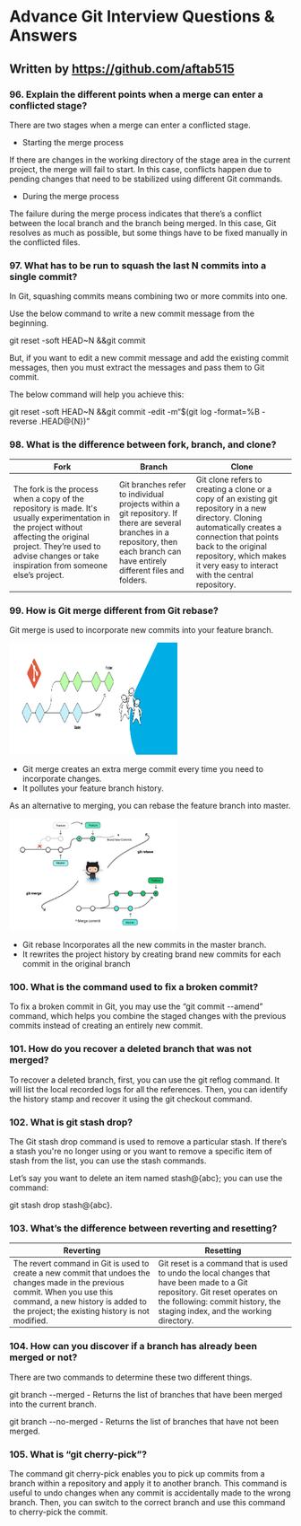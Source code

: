# Advance Git Interview Questions & Answers

## Written by <https://github.com/aftab515>

### 96. Explain the different points when a merge can enter a conflicted stage?

There are two stages when a merge can enter a conflicted stage.

- Starting the merge process

If there are changes in the working directory of the stage area in the current project, the merge will fail to start. In this case, conflicts happen due to pending changes that need to be stabilized using different Git commands.

- During the merge process

The failure during the merge process indicates that there’s a conflict between the local branch and the branch being merged. In this case, Git resolves as much as possible, but some things have to be fixed manually in the conflicted files.

### 97. What has to be run to squash the last N commits into a single commit?

In Git, squashing commits means combining two or more commits into one.

Use the below command to write a new commit message from the beginning.

git reset -soft HEAD~N &&git commit

But, if you want to edit a new commit message and add the existing commit messages, then you must extract the messages and pass them to Git commit.

The below command will help you achieve this:

git reset -soft HEAD~N &&git commit -edit -m“$(git log -format=%B -reverse .HEAD@{N})”

### 98. What is the difference between fork, branch, and clone?

| Fork | Branch | Clone |
| -------- | -------- | -------- |
| The fork is the process when a copy of the repository is made. It's usually experimentation in the project without affecting the original project. They’re used to advise changes or take inspiration from someone else’s project.   | Git branches refer to individual projects within a git repository. If there are several branches in a repository, then each branch can have entirely different files and folders.   | Git clone refers to creating a clone or a copy of an existing git repository in a new directory. Cloning automatically creates a connection that points back to the original repository, which makes it very easy to interact with the central repository.   |

### 99. How is Git merge different from Git rebase?

Git merge is used to incorporate new commits into your feature branch.

<img src="./images/git merge.png" alt="Example Image" width="300" height="200">

- Git merge creates an extra merge commit every time you need to incorporate changes.
- It pollutes your feature branch history.

As an alternative to merging, you can rebase the feature branch into master.

<img src="./images/rebase & merge .jpg" alt="Example Image" width="300" height="200">

- Git rebase Incorporates all the new commits in the master branch.
- It rewrites the project history by creating brand new commits for each commit in the original branch

### 100. What is the command used to fix a broken commit?

To fix a broken commit in Git, you may use the “git commit --amend” command, which helps you combine the staged changes with the previous commits instead of creating an entirely new commit.

### 101. How do you recover a deleted branch that was not merged?

To recover a deleted branch, first, you can use the git reflog command. It will list the local recorded logs for all the references. Then, you can identify the history stamp and recover it using the git checkout command.

### 102. What is git stash drop?

The Git stash drop command is used to remove a particular stash. If there’s a stash you're no longer using or you want to remove a specific item of stash from the list, you can use the stash commands.

Let’s say you want to delete an item named stash@{abc}; you can use the command:

git stash drop stash@{abc}.

### 103. What’s the difference between reverting and resetting?

| Reverting | Resetting |
| -------- | -------- |
| The revert command in Git is used to create a new commit that undoes the changes made in the previous commit. When you use this command, a new history is added to the project; the existing history is not modified.   | Git reset is a command that is used to undo the local changes that have been made to a Git repository. Git reset operates on the following: commit history, the staging index, and the working directory.   |

### 104. How can you discover if a branch has already been merged or not?

There are two commands to determine these two different things.

git branch --merged - Returns the list of branches that have been merged into the current branch.

git branch --no-merged - Returns the list of branches that have not been merged.

### 105. What is “git cherry-pick”?

The command git cherry-pick enables you to pick up commits from a branch within a repository and apply it to another branch. This command is useful to undo changes when any commit is accidentally made to the wrong branch. Then, you can switch to the correct branch and use this command to cherry-pick the commit.
